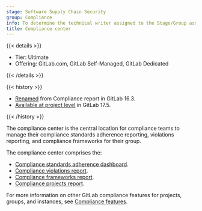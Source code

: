 ```yaml
---
stage: Software Supply Chain Security
group: Compliance
info: To determine the technical writer assigned to the Stage/Group associated with this page, see https://handbook.gitlab.com/handbook/product/ux/technical-writing/#assignments
title: Compliance center
---
```


{{< details >}}

- Tier: Ultimate
- Offering: GitLab.com, GitLab Self-Managed, GitLab Dedicated

{{< /details >}}

{{< history >}}

- [Renamed](https://gitlab.com/gitlab-org/gitlab/-/merge_requests/122931) from Compliance report in GitLab 16.3.
- [Available at project level](https://gitlab.com/gitlab-org/gitlab/-/issues/441350) in GitLab 17.5.

{{< /history >}}

The compliance center is the central location for compliance teams to manage their compliance standards adherence reporting, violations reporting, and compliance frameworks for their group.

The compliance center comprises the:

- [Compliance standards adherence dashboard](compliance_standards_adherence_dashboard.md).
- [Compliance violations report](compliance_violations_report.md).
- [Compliance frameworks report](compliance_frameworks_report.md).
- [Compliance projects report](compliance_projects_report.md).

For more information on other GitLab compliance features for projects, groups, and instances, see
[Compliance features](../../../administration/compliance.md).
